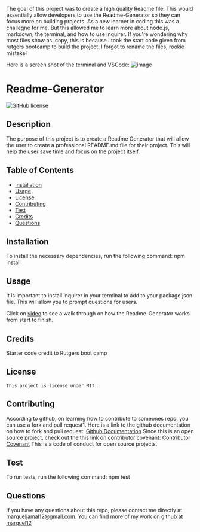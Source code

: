 The goal of this project was to create a high quality Readme file. This would essentially allow developers to use the Readme-Generator so they can focus more on building projects. 
As a new learner in coding this was a challegne for me. But this allowed me to learn more about node.js, markdown, the terminal, and how to use inquirer. 
If you're wondering why most files show as .copy, this is because I took the start code given from rutgers bootcamp to build the project.
I forgot to rename the files, rookie mistake!

Here is a screen shot of the terminal and VSCode: 
![image](https://github.com/user-attachments/assets/9efd7753-e3a4-4d6f-9c75-729827ce9fe4)




# Readme-Generator 
 ![GitHub license](https://img.shields.io/badge/license-MIT-blue.svg)

  
  ## Description
  The purpose of this project is to create a Readme Generator that will allow the user to create a professional README.md file for their project. This will help the user save time and focus on the project itself.



  ## Table of Contents
  * [Installation](#installation)
  * [Usage](#usage)
  * [License](#license)
  * [Contributing](#contributing)
  * [Test](#test)
  * [Credits](#credits)
  * [Questions](#questions)
  


  ## Installation
  To install the necessary dependencies, run the following command:
  npm install


  ## Usage
  It is important to install inquirer in your terminal to add to your package.json file. This will allow you to prompt questions for users. 

  Click on [video](https://drive.google.com/file/d/172P5E9Xwg2SjmcViKJU-rf5RXVioALk9/view) to see a walk through on how the Readme-Generator works from start to finish. 
  

  ## Credits 
  Starter code credit to Rutgers boot camp 


   ## License
    This project is license under MIT. 
    
    
    
    
  
  
  ## Contributing
  According to github, on learning how to contribute to someones repo, you can use a fork and pull request1. 
  Here is a link to the github documentation on how to fork and pull request: [Github Documentation](https://docs.github.com/en/get-started/exploring-projects-on-github/contributing-to-a-project)
  Since this is an open source project, check out the this link on contributor covenant: [Contributor Covenant](https://www.contributor-covenant.org/) This is a code of conduct for open source projects.
  
  ## Test
  To run tests, run the following command:
  npm test
  


  
  ## Questions
  If you have any questions about this repo, please contact me directly at marqueljamal12@gmail.com. You can find more of my work on github at [marquel12](https://github.com/marquel12/Readme-Generator-) 
